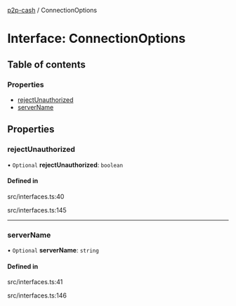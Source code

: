 [p2p-cash](../README.md) / ConnectionOptions

# Interface: ConnectionOptions

## Table of contents

### Properties

- [rejectUnauthorized](ConnectionOptions.md#rejectunauthorized)
- [serverName](ConnectionOptions.md#servername)

## Properties

### rejectUnauthorized

• `Optional` **rejectUnauthorized**: `boolean`

#### Defined in

src/interfaces.ts:40

src/interfaces.ts:145

___

### serverName

• `Optional` **serverName**: `string`

#### Defined in

src/interfaces.ts:41

src/interfaces.ts:146
